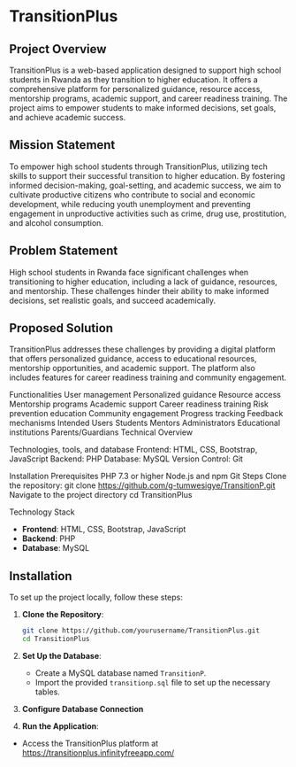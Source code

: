 # TransitionPlus

## Project Overview
TransitionPlus is a web-based application designed to support high school students in Rwanda as they transition to higher education. It offers a comprehensive platform for personalized guidance, resource access, mentorship programs, academic support, and career readiness training. The project aims to empower students to make informed decisions, set goals, and achieve academic success.

## Mission Statement
To empower high school students through TransitionPlus, utilizing tech skills to support their successful transition to higher education. By fostering informed decision-making, goal-setting, and academic success, we aim to cultivate productive citizens who contribute to social and economic development, while reducing youth unemployment and preventing engagement in unproductive activities such as crime, drug use, prostitution, and alcohol consumption.

## Problem Statement
High school students in Rwanda face significant challenges when transitioning to higher education, including a lack of guidance, resources, and mentorship. These challenges hinder their ability to make informed decisions, set realistic goals, and succeed academically.

## Proposed Solution
TransitionPlus addresses these challenges by providing a digital platform that offers personalized guidance, access to educational resources, mentorship opportunities, and academic support. The platform also includes features for career readiness training and community engagement.

Functionalities
User management
Personalized guidance
Resource access
Mentorship programs
Academic support
Career readiness training
Risk prevention education
Community engagement
Progress tracking
Feedback mechanisms
Intended Users
Students
Mentors
Administrators
Educational institutions
Parents/Guardians
Technical Overview

Technologies, tools, and database
Frontend: HTML, CSS, Bootstrap, JavaScript
Backend: PHP
Database: MySQL
Version Control: Git


Installation
Prerequisites
PHP 7.3 or higher
Node.js and npm
Git
Steps
Clone the repository:
git clone https://github.com/g-tumwesigye/TransitionP.git
Navigate to the project directory cd TransitionPlus


Technology Stack
- **Frontend**: HTML, CSS, Bootstrap, JavaScript
- **Backend**: PHP
- **Database**: MySQL

## Installation
To set up the project locally, follow these steps:

1. **Clone the Repository**:
    ```bash
    git clone https://github.com/yourusername/TransitionPlus.git
    cd TransitionPlus
    ```

2. **Set Up the Database**:
    - Create a MySQL database named `TransitionP`.
    - Import the provided `transitionp.sql` file to set up the necessary tables.

3. **Configure Database Connection**

4. **Run the Application**:

  - Access the TransitionPlus platform  at https://transitionplus.infinityfreeapp.com/
